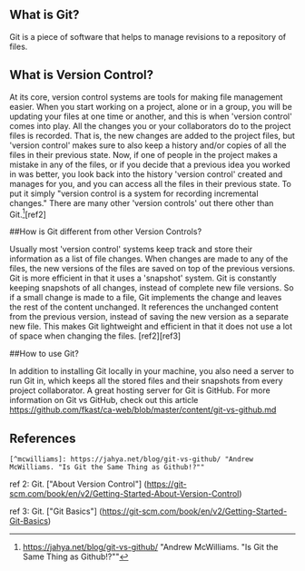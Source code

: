 ## What is Git?

Git is a piece of software that helps to manage revisions to a repository of files.

## What is Version Control?

At its core, version control systems are tools for making file management easier.  When you start working on a project, alone or in a group, you will be updating your files at one time or another, and this is when 'version control' comes into play. All the changes you or your collaborators do to the project files is recorded. That is, the new changes are added to the project files, but 'version control' makes sure to also keep a history and/or copies of all the files in their previous state. Now, if one of people in the project makes a mistake in any of the files, or if you decide that a previous idea you worked in was better, you look back into the history 'version control' created and manages for you, and you can access all the files in their previous state. To put it simply "version control is a system for recording incremental changes." There are many other 'version controls' out there other than Git.[^mcwilliams][ref2]

##How is Git different from other Version Controls?

Usually most 'version control' systems keep track and store their information as a list of file changes. When changes are made to any of the files, the new versions of the files are saved on top of the previous versions. Git is more efficient in that it uses a 'snapshot' system. Git is constantly keeping snapshots of all changes, instead of complete new file versions. So if a small change is made to a file, Git implements the change and leaves the rest of the content unchanged. It references the unchanged content from the previous version, instead of saving the new version as a separate new file. This makes Git lightweight and efficient in that it does not use a lot of space when changing the files. [ref2][ref3]

##How to use Git?

In addition to installing Git locally in your machine, you also need a server to run Git in, which keeps all the stored files and their snapshots from every project collaborator. A great hosting server for Git is GitHub. For more information on Git vs GitHub, check out this article https://github.com/fkast/ca-web/blob/master/content/git-vs-github.md

## References

```
[^mcwilliams]: https://jahya.net/blog/git-vs-github/ "Andrew McWilliams. "Is Git the Same Thing as Github!?""
```


[^mcwilliams]: https://jahya.net/blog/git-vs-github/ "Andrew McWilliams. "Is Git the Same Thing as Github!?""

ref 2: Git. ["About Version Control"] (https://git-scm.com/book/en/v2/Getting-Started-About-Version-Control)

ref 3: Git. ["Git Basics"] (https://git-scm.com/book/en/v2/Getting-Started-Git-Basics)
